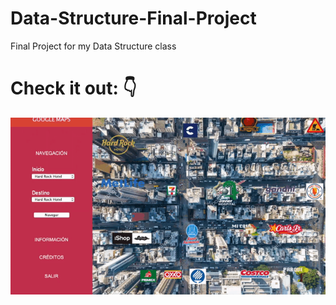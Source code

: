 # Data-Structure-Final-Project
Final Project for my Data Structure class

# Check it out: 👇
![Alt Text](https://github.com/SYM1000/Data-Structure-Final-Project/blob/master/GMapsDev.gif)


